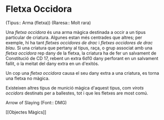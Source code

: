 # Fletxa Occidora

(Tipus:: Arma (fletxa)) (Raresa:: Molt rara)

Una *fletxa occidora* és una arma màgica destinada a occir a un tipus particular de criatura. Algunes estan més centrades que altres; per exemple, hi ha tant *fletxes occidores de drac* i *fletxes occidores de drac blau*. Si una criatura que pertany al tipus, raça, o grup associat amb una *fletxa occidora* rep dany de la fletxa, la criatura ha de fer un salvament de Constitució de CD 17, rebent un extra 6d10 dany perforant en un salvament fallit, o la meitat del dany extra en un d'exitós.

Un cop una *fletxa occidora* causa el seu dany extra a una criatura, es torna una fletxa no màgica.

Existeixen altres tipus de munició màgica d'aquest tipus, com *virots occidors* destinats per a ballestes, tot i que les fletxes are most comú.

Arrow of Slaying (Font:: DMG)

[[Objectes Màgics]]